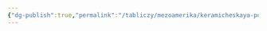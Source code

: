 ```yaml
---
{"dg-publish":true,"permalink":"/tabliczy/mezoamerika/keramicheskaya-posuda/","dgPassFrontmatter":true}
---
```



